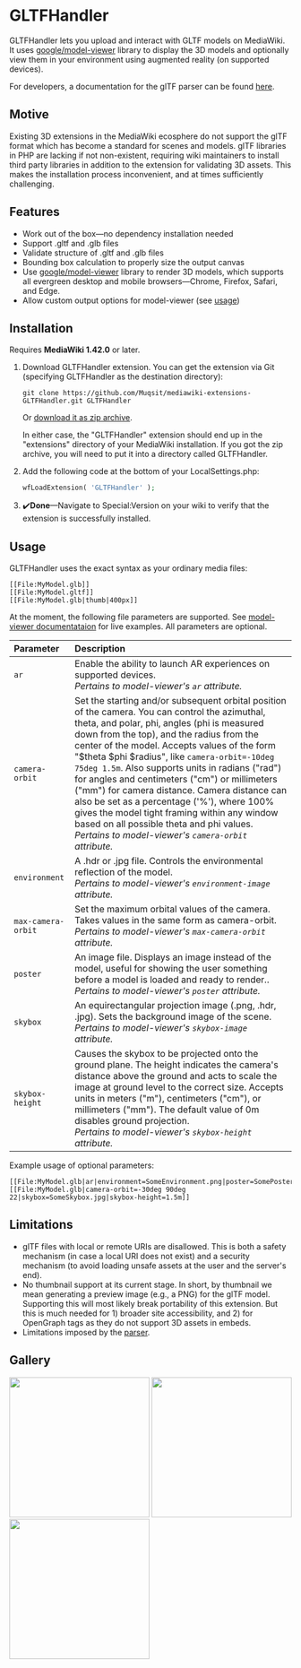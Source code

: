 # GLTFHandler
GLTFHandler lets you upload and interact with GLTF models on MediaWiki. It uses [google/model-viewer](https://github.com/google/model-viewer) library to
display the 3D models and optionally view them in your environment using augmented reality (on supported devices).

For developers, a documentation for the glTF parser can be found [here](src/Parser/README.md).

## Motive
Existing 3D extensions in the MediaWiki ecosphere do not support the glTF format which has become a standard for
scenes and models. glTF libraries in PHP are lacking if not non-existent, requiring wiki maintainers to install third
party libraries in addition to the extension for validating 3D assets. This makes the installation process inconvenient,
and at times sufficiently challenging.

## Features
- Work out of the box—no dependency installation needed
- Support .gltf and .glb files
- Validate structure of .gltf and .glb files
- Bounding box calculation to properly size the output canvas
- Use [google/model-viewer](https://github.com/google/model-viewer) library to render 3D models, which supports all evergreen desktop and mobile browsers—Chrome, Firefox, Safari, and Edge.
- Allow custom output options for model-viewer (see [usage](#Usage))

## Installation
Requires **MediaWiki 1.42.0** or later.
1. Download GLTFHandler extension. You can get the extension via Git (specifying GLTFHandler as the destination directory):
   ```
   git clone https://github.com/Muqsit/mediawiki-extensions-GLTFHandler.git GLTFHandler
   ```
   Or [download it as zip archive](https://github.com/Muqsit/mediawiki-extensions-GLTFHandler/archive/master.zip).

   In either case, the "GLTFHandler" extension should end up in the "extensions" directory of your MediaWiki installation.
   If you got the zip archive, you will need to put it into a directory called GLTFHandler.
2. Add the following code at the bottom of your LocalSettings.php:
   ```php
   wfLoadExtension( 'GLTFHandler' );
   ```
3. ✔️**Done**—Navigate to Special:Version on your wiki to verify that the extension is successfully installed.

## Usage
GLTFHandler uses the exact syntax as your ordinary media files:
```
[[File:MyModel.glb]]
[[File:MyModel.gltf]]
[[File:MyModel.glb|thumb|400px]]
```
At the moment, the following file parameters are supported. See [model-viewer documentataion](https://modelviewer.dev/docs/index.html) for live examples. All parameters are optional.

| Parameter          | Description                                                                                                                                                                                                                                                                                                                                                                                                                                                                                                                                                                                                                                                     |
|:-------------------|:----------------------------------------------------------------------------------------------------------------------------------------------------------------------------------------------------------------------------------------------------------------------------------------------------------------------------------------------------------------------------------------------------------------------------------------------------------------------------------------------------------------------------------------------------------------------------------------------------------------------------------------------------------------|
| `ar`               | Enable the ability to launch AR experiences on supported devices.<br/><i>Pertains to model-viewer's `ar` attribute.</i>                                                                                                                                                                                                                                                                                                                                                                                                                                                                                                                                         |
| `camera-orbit`     | Set the starting and/or subsequent orbital position of the camera. You can control the azimuthal, theta, and polar, phi, angles (phi is measured down from the top), and the radius from the center of the model. Accepts values of the form "\$theta \$phi \$radius", like `camera-orbit=-10deg 75deg 1.5m`. Also supports units in radians ("rad") for angles and centimeters ("cm") or millimeters ("mm") for camera distance. Camera distance can also be set as a percentage ('%'), where 100% gives the model tight framing within any window based on all possible theta and phi values.<br/><i>Pertains to model-viewer's `camera-orbit` attribute.</i> |
| `environment`      | A .hdr or .jpg file. Controls the environmental reflection of the model.<br/><i>Pertains to model-viewer's `environment-image` attribute.</i>                                                                                                                                                                                                                                                                                                                                                                                                                                                                                                                   |
| `max-camera-orbit` | Set the maximum orbital values of the camera. Takes values in the same form as camera-orbit.<br/><i>Pertains to model-viewer's `max-camera-orbit` attribute.</i>                                                                                                                                                                                                                                                                                                                                                                                                                                                                                                |
| `poster`           | An image file. Displays an image instead of the model, useful for showing the user something before a model is loaded and ready to render..<br/><i>Pertains to model-viewer's `poster` attribute.</i>                                                                                                                                                                                                                                                                                                                                                                                                                                                           |
| `skybox`           | An equirectangular projection image (.png, .hdr, .jpg). Sets the background image of the scene.<br/><i>Pertains to model-viewer's `skybox-image` attribute.</i>                                                                                                                                                                                                                                                                                                                                                                                                                                                                                                 |
| `skybox-height`    | Causes the skybox to be projected onto the ground plane. The height indicates the camera's distance above the ground and acts to scale the image at ground level to the correct size. Accepts units in meters ("m"), centimeters ("cm"), or millimeters ("mm"). The default value of 0m disables ground projection.<br/><i>Pertains to model-viewer's `skybox-height` attribute.</i>                                                                                                                                                                                                                                                                            |

Example usage of optional parameters:
```
[[File:MyModel.glb|ar|environment=SomeEnvironment.png|poster=SomePoster.png]]
[[File:MyModel.glb|camera-orbit=-30deg 90deg 22|skybox=SomeSkybox.jpg|skybox-height=1.5m]]
```

## Limitations
- glTF files with local or remote URIs are disallowed.
  This is both a safety mechanism (in case a local URI does not exist) and a security mechanism (to avoid loading unsafe
  assets at the user and the server's end).
- No thumbnail support at its current stage.
  In short, by thumbnail we mean generating a preview image (e.g., a PNG) for the glTF model. Supporting this will most
  likely break portability of this extension. But this is much needed for 1) broader site accessibility, and 2) for
  OpenGraph tags as they do not support 3D assets in embeds.
- Limitations imposed by the [parser](src/Parser/README.md#Limitations).

## Gallery
<p float="left">
   <img src="https://github.com/user-attachments/assets/fcb849c2-d892-41cc-98aa-2fcb8af32877" width="250px"/>
   <img src="https://github.com/user-attachments/assets/3235b111-cf74-433c-b5fd-d13177bcb9c5" width="250px"/>
   <img src="https://github.com/user-attachments/assets/7f9b2dcf-63bd-4279-bf03-1e227a58cd3c" width="250px"/>
</p>
